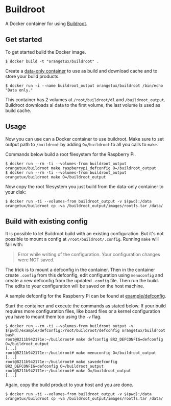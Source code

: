 # Buildroot
A Docker container for using [Buildroot][buildroot].

## Get started
To get started build the Docker image.

``` shell
$ docker build -t "orangetux/buildroot" .
```

Create a [data-only container][data-only] to use as build and download
cache and to store your build products. 

``` shell
$ docker run -i --name buildroot_output orangetux/buildroot /bin/echo "Data only."
```

This container has 2 volumes at `/root/buildroot/dl` and `/buildroot_output`. 
Buildroot downloads al data to the first volume, the last volume is used as
build cache.

## Usage
Now you can use can a Docker container to use buildroot. Make sure to set 
output path to `/buildroot` by adding `O=/buildroot` to all you calls to
`make`.

Commands below build a root filesystem for the Raspberry Pi.

```shell
$ docker run --rm -ti --volumes-from buildroot_output orangetux/buildroot make raspberrypi_defconfig O=/buildroot_output
$ docker run --rm -ti --volumes-from buildroot_output orangetux/buildroot make O=/buildroot_output
```
Now copy the root filesystem you just build from the data-only container to your disk:

```shell
$ docker run -ti --volumes-from buildroot_output -v $(pwd):/data orangetux/buildroot cp -va /buildroot_output/images/rootfs.tar /data/
```

## Build with existing config
It is possible to let Buildroot build with an existing configuration. But it's
not possible to mount a config at `/root/buildroot/.config`. Running `make`
will  fail with:

> Error while writing of the configuration.
> Your configuration changes were NOT saved.

The trick is to mount a defconfig in the container. Then in the container
create `.config` from this defconfig, edit configuration using `menuconfig` and
create a new defconfig from the updated `.config` file. Then run the build.
The edits to your configuration will be saved on the host machine.

A sample defconfig for the Raspberry Pi can be found at
[example/defconfig][defconfig].

Start the container and execute the commands as stated below. If your build
requires more configuration files, like board files or a kernel configuration
you have to mount them too using the `-v` flag.

```shell
$ docker run --rm -ti --volumes-from buildroot_output -v $(pwd)/example/defconfig:/root/buildroot/defconfig orangetux/buildroot bash
root@8211b942171e:~/buildroot# make defconfig BR2_DEFCONFIG=defconfig O=/buildroot_output
[...]
root@8211b942171e:~/buildroot# make menuconfig O=/buildroot_output
[...]
root@8211b942171e:~/buildroot# make savedefconfig BR2_DEFCONFIG=defconfig O=/buildroot_output
root@8211b942171e:~/buildroot# make O=/buildroot_output 
[...]
```

Again, copy the build product to your host and you are done.

```shell
$ docker run -ti --volumes-from buildroot_output -v $(pwd):/data orangetux/buildroot cp -va /buildroot_output/images/rootfs.tar /data/
```

[buildroot]:http://buildroot.uclibc.org/
[data-only]:https://docs.docker.com/userguide/dockervolumes/
[defconfig]:example/defconfig
